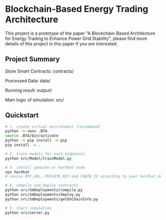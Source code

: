 # Blockchain-Based Energy Trading Architecture

This project is a prototype of the paper "A Blockchain-Based Architecture for Energy Trading to Enhance Power Grid Stability", please find more details of this project in this paper if you are interested.

## Project Summary
Store Smart Contracts:
contracts/

Processed Data:
data/

Running result:
output/

Main logic of simulation:
src/

## Quickstart

```bash
# 1. create virtual environment (recommand)
python -m venv .BTA
source .BTA/bin/activate  
python -m pip install -U pip
pip install -e .

# 2. train models for each endpoints
python src/Model/trainModel.py

# 3. install ganache or hardhat node
npx hardhat
# revise RPC_URL, PRIVATE_KEY and CHAIN_ID according to your hardhat node

# 4. compile and deploy contracts
python src/SmDeployments/compile.py
python src/SmDeployments/deploy.py
python src/SmDeployments/getOnChainInfo.py

# 5. start simulation
python src/server.py

```
